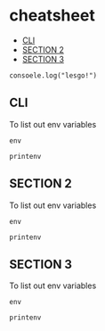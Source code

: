 # cheatsheet

* [CLI](#cli)
* [SECTION 2](#section-2)
* [SECTION 3](#section-3)

```
consoele.log("lesgo!")
```


## CLI
To list out env variables
```
env
```
```
printenv
```

## SECTION 2
To list out env variables
```
env
```
```
printenv
```

## SECTION 3
To list out env variables
```
env
```
```
printenv
```

